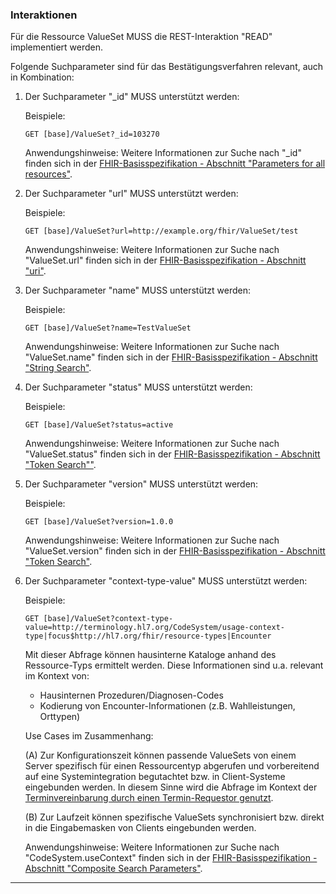 ### Interaktionen

Für die Ressource ValueSet MUSS die REST-Interaktion "READ" implementiert werden.

Folgende Suchparameter sind für das Bestätigungsverfahren relevant, auch in Kombination:

1. Der Suchparameter "_id" MUSS unterstützt werden:

    Beispiele:

    ```GET [base]/ValueSet?_id=103270```

    Anwendungshinweise: Weitere Informationen zur Suche nach "_id" finden sich in der [FHIR-Basisspezifikation - Abschnitt "Parameters for all resources"](https://hl7.org/fhir/R4/search.html#all).

1. Der Suchparameter "url" MUSS unterstützt werden:

    Beispiele:

    ```GET [base]/ValueSet?url=http://example.org/fhir/ValueSet/test```

    Anwendungshinweise: Weitere Informationen zur Suche nach "ValueSet.url" finden sich in der [FHIR-Basisspezifikation - Abschnitt "uri"](https://www.hl7.org/fhir/R4/search.html#uri).

1. Der Suchparameter "name" MUSS unterstützt werden:

    Beispiele:

    ```GET [base]/ValueSet?name=TestValueSet```

    Anwendungshinweise: Weitere Informationen zur Suche nach "ValueSet.name" finden sich in der [FHIR-Basisspezifikation - Abschnitt "String Search"](https://hl7.org/fhir/R4/search.html#string).

1. Der Suchparameter "status" MUSS unterstützt werden:

    Beispiele:

    ```GET [base]/ValueSet?status=active```

    Anwendungshinweise: Weitere Informationen zur Suche nach "ValueSet.status" finden sich in der [FHIR-Basisspezifikation - Abschnitt "Token Search""](https://hl7.org/fhir/R4/search.html#token).


1. Der Suchparameter "version" MUSS unterstützt werden:

    Beispiele:

    ```GET [base]/ValueSet?version=1.0.0```

    Anwendungshinweise: Weitere Informationen zur Suche nach "ValueSet.version" finden sich in der [FHIR-Basisspezifikation - Abschnitt "Token Search"](https://hl7.org/fhir/R4/search.html#token).

1. Der Suchparameter "context-type-value" MUSS unterstützt werden:

    Beispiele:

    ```GET [base]/ValueSet?context-type-value=http://terminology.hl7.org/CodeSystem/usage-context-type|focus$http://hl7.org/fhir/resource-types|Encounter```


    Mit dieser Abfrage können hausinterne Kataloge anhand des Ressource-Typs ermittelt werden. Diese Informationen sind u.a. relevant im Kontext von:
    -  Hausinternen Prozeduren/Diagnosen-Codes
    -  Kodierung von Encounter-Informationen (z.B. Wahlleistungen,  Orttypen) 

    Use Cases im Zusammenhang:

    (A) Zur Konfigurationszeit können passende ValueSets von einem Server spezifisch für einen Ressourcentyp abgerufen und vorbereitend auf eine Systemintegration begutachtet bzw. in Client-Systeme eingebunden werden. In diesem Sinne wird die Abfrage im Kontext der [Terminvereinbarung durch einen Termin-Requestor genutzt](https://simplifier.net/guide/isik-terminplanung-v4/ImplementationGuide-markdown-Datenobjekte-Operations?version=current).

    (B) Zur Laufzeit können spezifische ValueSets synchronisiert bzw. direkt in die Eingabemasken von Clients eingebunden werden.   

    Anwendungshinweise: Weitere Informationen zur Suche nach "CodeSystem.useContext" finden sich in der [FHIR-Basisspezifikation - Abschnitt "Composite Search Parameters"](https://www.hl7.org/fhir/R4/search.html#composite).

---
